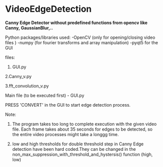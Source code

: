 # VideoEdgeDetection

**Canny Edge Detector without predefined functions from opencv like Canny, GaussianBlur,..**

Python packages/libraries used:
-OpenCV (only for opening/closing video files )
-numpy (for fourier transforms and array manipulation)
-pyqt5 for the GUI


files:
1. GUI.py

2.Canny_v.py

3.fft_convolution_v.py


Main file (to be executed first) - GUI.py

PRESS 'CONVERT' in the GUI to start edge detection process.

Note: 

1. The program takes too long to complete execution with the given video file. Each frame takes about 
35 seconds for edges to be detected, so the entire video processes might take a longgg time.

2. low and high thresholds for double threshold step in Canny Edge detection have been hard coded.They can be 
changed in the non_max_suppression_with_threshold_and_hystersis() function (high, low)
